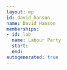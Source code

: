 ```yaml
---
layout: mp
id: david_hanson
name: David Hanson
memberships:
- id: lab
  name: Labour Party
  start: 
  end: 
autogenerated: true
---
```

